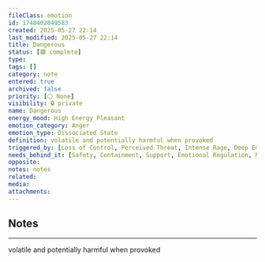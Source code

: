 ```yaml
---
fileClass: emotion
id: 1748402049583
created: 2025-05-27 22:14
last_modified: 2025-05-27 22:14
title: Dangerous
status: [🟩 complete]
type: 
tags: []
category: note
entered: true
archived: false
priority: [⚪ None]
visibility: 🔒 private
name: Dangerous
energy_mood: High Energy Pleasant
emotion_category: Anger
emotion_type: Dissociated State
definition: volatile and potentially harmful when provoked
triggered_by: [Loss of Control, Perceived Threat, Intense Rage, Deep Emotional Pain]
needs_behind_it: [Safety, Containment, Support, Emotional Regulation, Nonjudgmental Presence]
opposite: 
notes: notes
related: 
media: 
attachments:
---
```


## Notes
---
volatile and potentially harmful when provoked

